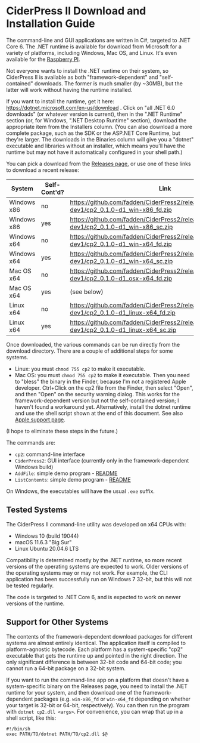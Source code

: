 # CiderPress II Download and Installation Guide #

The command-line and GUI applications are written in C#, targeted to .NET Core 6.  The .NET
runtime is available for download from Microsoft for a variety of platforms, including Windows,
Mac OS, and Linux.  It's even available for the
[Raspberry PI](https://learn.microsoft.com/en-us/dotnet/iot/deployment).

Not everyone wants to install the .NET runtime on their system, so CiderPress II is available
as both "framework-dependent" and "self-contained" downloads.  The former is much smaller
(by ~30MB), but the latter will work without having the runtime installed.

If you want to install the runtime, get it here: https://dotnet.microsoft.com/en-us/download .
Click on "all .NET 6.0 downloads" (or whatever version is current), then in the
".NET Runtime" section (or, for Windows, ".NET Desktop Runtime" section), download the
appropriate item from the Installers column.  (You can also download a more complete package,
such as the SDK or the ASP.NET Core Runtime, but they're larger.  The downloads in the Binaries
column will give you a "dotnet" executable and libraries without an installer, which means you'll
have the runtime but may not have it automatically configured in your shell path.)

You can pick a download from the [Releases page](https://github.com/fadden/ciderpress2/releases),
or use one of these links to download a recent release:

System      | Self-Cont'd? | Link
----------- | ------------ | ----
Windows x86 | no           | https://github.com/fadden/CiderPress2/releases/download/v0.1.0-dev1/cp2_0.1.0-d1_win-x86_fd.zip
Windows x86 | yes          | https://github.com/fadden/CiderPress2/releases/download/v0.1.0-dev1/cp2_0.1.0-d1_win-x86_sc.zip
Windows x64 | no           | https://github.com/fadden/CiderPress2/releases/download/v0.1.0-dev1/cp2_0.1.0-d1_win-x64_fd.zip
Windows x64 | yes          | https://github.com/fadden/CiderPress2/releases/download/v0.1.0-dev1/cp2_0.1.0-d1_win-x64_sc.zip
Mac OS x64  | no           | https://github.com/fadden/CiderPress2/releases/download/v0.1.0-dev1/cp2_0.1.0-d1_osx-x64_fd.zip
Mac OS x64  | yes          | (see below)
Linux x64   | no           | https://github.com/fadden/CiderPress2/releases/download/v0.1.0-dev1/cp2_0.1.0-d1_linux-x64_fd.zip
Linux x64   | yes          | https://github.com/fadden/CiderPress2/releases/download/v0.1.0-dev1/cp2_0.1.0-d1_linux-x64_sc.zip

Once downloaded, the various commands can be run directly from the download directory.  There
are a couple of additional steps for some systems.

 - Linux: you must `chmod 755 cp2` to make it executable.
 - Mac OS: you must `chmod 755 cp2` to make it executable.  Then you need to "bless" the
   binary in the Finder, because I'm not a registered Apple developer.  Ctrl+Click on
   the cp2 file from the Finder, then select "Open", and then "Open" on the security
   warning dialog.  This works for the framework-dependent version but not the
   self-contained version; I haven't found a workaround yet.  Alternatively, install the
   dotnet runtime and use the shell script shown at the end of this document.
   See also [Apple support page](https://support.apple.com/guide/mac-help/open-a-mac-app-from-an-unidentified-developer-mh40616/mac).

(I hope to eliminate these steps in the future.)

The commands are:

 - `cp2`: command-line interface
 - `CiderPress2`: GUI interface (currently only in the framework-dependent Windows build)
 - `AddFile`: simple demo program - [README](Examples/AddFile/README.md)
 - `ListContents`: simple demo program - [README](Examples/ListContents/README.md)

On Windows, the executables will have the usual `.exe` suffix.

## Tested Systems ##

The CiderPress II command-line utility was developed on x64 CPUs with:

 - Windows 10 (build 19044)
 - macOS 11.6.3 "Big Sur"
 - Linux Ubuntu 20.04.6 LTS

Compatibility is determined mostly by the .NET runtime, so more recent versions of the operating
systems are expected to work.  Older versions of the operating systems may or may not work.  For
example, the CLI application has been successfully run on Windows 7 32-bit, but this will not be
tested regularly.

The code is targeted to .NET Core 6, and is expected to work on newer versions of the runtime.

## Support for Other Systems ##

The contents of the framework-dependent download packages for different systems are almost
entirely identical.  The application itself is compiled to platform-agnostic bytecode.  Each
platform has a system-specific "cp2" executable that gets the runtime up and pointed in the
right direction.  The only significant difference is between 32-bit code and 64-bit code; you
cannot run a 64-bit package on a 32-bit system.

If you want to run the command-line app on a platform that doesn't have a system-specific
binary on the Releases page, you need to install the .NET runtime for your system, and then
download one of the framework-dependent packages (e.g. `win-x86_fd` or `win-x64_fd` depending
on whether your target is 32-bit or 64-bit, respectively).  You can then run the program with
`dotnet cp2.dll <args>`.  For convenience, you can wrap that up in a shell script, like this:

    #!/bin/sh
    exec PATH/TO/dotnet PATH/TO/cp2.dll $@
